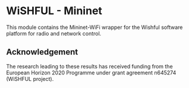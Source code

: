 WiSHFUL - Mininet
=================

This module contains the Mininet-WiFi wrapper for the Wishful software platform for radio and network control.

## Acknowledgement

The research leading to these results has received funding from the European Horizon 2020 Programme under grant agreement n645274 (WiSHFUL project).

